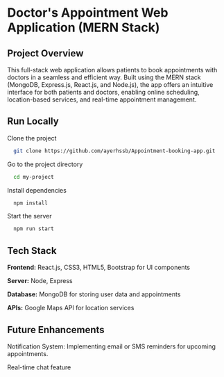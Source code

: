 
# Doctor's Appointment Web Application (MERN Stack)

## Project Overview

This full-stack web application allows patients to book appointments with doctors in a seamless and efficient way. Built using the MERN stack (MongoDB, Express.js, React.js, and Node.js), the app offers an intuitive interface for both patients and doctors, enabling online scheduling, location-based services, and real-time appointment management.

## Run Locally

Clone the project

```bash
  git clone https://github.com/ayerhssb/Appointment-booking-app.git
```

Go to the project directory

```bash
  cd my-project
```

Install dependencies

```bash
  npm install
```

Start the server

```bash
  npm run start
```

## Tech Stack

**Frontend:** React.js, CSS3, HTML5, Bootstrap for UI components

**Server:** Node, Express

**Database:** MongoDB for storing user data and appointments

**APIs:** Google Maps API for location services

## Future Enhancements

Notification System: Implementing email or SMS reminders for upcoming appointments.

Real-time chat feature
